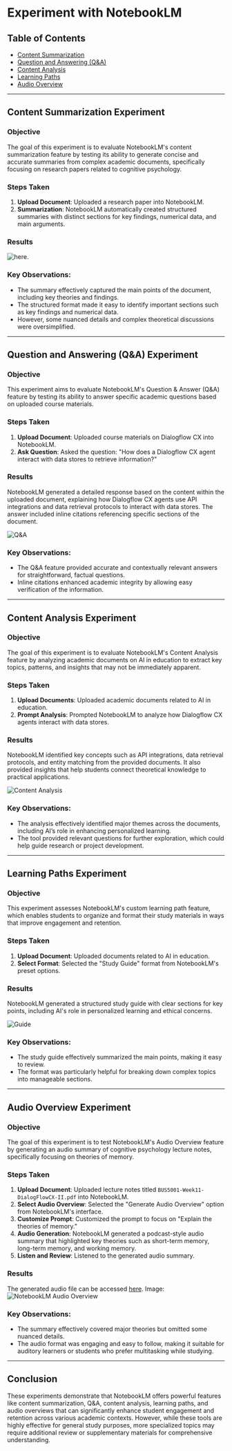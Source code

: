 # Experiment with NotebookLM

## Table of Contents
- [Content Summarization](#content-summarization)
- [Question and Answering (Q&A)](#question-and-answering-qa)
- [Content Analysis](#content-analysis)
- [Learning Paths](#learning-paths)
- [Audio Overview](#audio-overview)

---

## Content Summarization Experiment

### Objective
The goal of this experiment is to evaluate NotebookLM's content summarization feature by testing its ability to generate concise and accurate summaries from complex academic documents, specifically focusing on research papers related to cognitive psychology.

### Steps Taken
1. **Upload Document**: Uploaded a research paper into NotebookLM.
2. **Summarization**: NotebookLM automatically created structured summaries with distinct sections for key findings, numerical data, and main arguments.

### Results
 
 ![here](https://github.com/AnnNguyen1807/Cloud-Based-Technology-/blob/main/Screenshot%202024-11-10%20181359.png).

### Key Observations:
- The summary effectively captured the main points of the document, including key theories and findings.
- The structured format made it easy to identify important sections such as key findings and numerical data.
- However, some nuanced details and complex theoretical discussions were oversimplified.

---

## Question and Answering (Q&A) Experiment

### Objective
This experiment aims to evaluate NotebookLM's Question & Answer (Q&A) feature by testing its ability to answer specific academic questions based on uploaded course materials.

### Steps Taken
1. **Upload Document**: Uploaded course materials on Dialogflow CX into NotebookLM.
2. **Ask Question**: Asked the question: "How does a Dialogflow CX agent interact with data stores to retrieve information?"

### Results
NotebookLM generated a detailed response based on the content within the uploaded document, explaining how Dialogflow CX agents use API integrations and data retrieval protocols to interact with data stores. The answer included inline citations referencing specific sections of the document.

![Q&A](https://github.com/AnnNguyen1807/Cloud-Based-Technology-/blob/main/Screenshot%202024-11-10%20183505.png)

### Key Observations:
- The Q&A feature provided accurate and contextually relevant answers for straightforward, factual questions.
- Inline citations enhanced academic integrity by allowing easy verification of the information.

---

## Content Analysis Experiment

### Objective
The goal of this experiment is to evaluate NotebookLM's Content Analysis feature by analyzing academic documents on AI in education to extract key topics, patterns, and insights that may not be immediately apparent.

### Steps Taken
1. **Upload Documents**: Uploaded academic documents related to AI in education.
2. **Prompt Analysis**: Prompted NotebookLM to analyze how Dialogflow CX agents interact with data stores.

### Results
NotebookLM identified key concepts such as API integrations, data retrieval protocols, and entity matching from the provided documents. It also provided insights that help students connect theoretical knowledge to practical applications.

![Content Analysis](https://github.com/AnnNguyen1807/Cloud-Based-Technology-/blob/main/Screenshot%202024-11-10%20184352.png)

### Key Observations:
- The analysis effectively identified major themes across the documents, including AI’s role in enhancing personalized learning.
- The tool provided relevant questions for further exploration, which could help guide research or project development.

---

## Learning Paths Experiment

### Objective
This experiment assesses NotebookLM's custom learning path feature, which enables students to organize and format their study materials in ways that improve engagement and retention.

### Steps Taken
1. **Upload Document**: Uploaded documents related to AI in education.
2. **Select Format**: Selected the "Study Guide" format from NotebookLM's preset options.

### Results
NotebookLM generated a structured study guide with clear sections for key points, including AI's role in personalized learning and ethical concerns.

![Guide](https://github.com/AnnNguyen1807/Cloud-Based-Technology-/blob/main/Screenshot%202024-11-10%20190211.png)

### Key Observations:
- The study guide effectively summarized the main points, making it easy to review.
- The format was particularly helpful for breaking down complex topics into manageable sections.

---

## Audio Overview Experiment

### Objective
The goal of this experiment is to test NotebookLM's Audio Overview feature by generating an audio summary of cognitive psychology lecture notes, specifically focusing on theories of memory.

### Steps Taken
1. **Upload Document**: Uploaded lecture notes titled `BUS5001-Week11-DialogFlowCX-II.pdf` into NotebookLM.
2. **Select Audio Overview**: Selected the "Generate Audio Overview" option from NotebookLM's interface.
3. **Customize Prompt**: Customized the prompt to focus on "Explain the theories of memory."
4. **Audio Generation**: NotebookLM generated a podcast-style audio summary that highlighted key theories such as short-term memory, long-term memory, and working memory.
5. **Listen and Review**: Listened to the generated audio summary.

### Results

The generated audio file can be accessed [here](https://notebooklm.google.com/notebook/12d1e3c7-16f0-46d8-a31d-62aa47b88317/audio).
Image: ![NotebookLM Audio Overview](https://github.com/AnnNguyen1807/Cloud-Based-Technology-/blob/main/Screenshot%202024-11-10%20175957.png)

### Key Observations:
- The summary effectively covered major theories but omitted some nuanced details.
- The audio format was engaging and easy to follow, making it suitable for auditory learners or students who prefer multitasking while studying.

---

## Conclusion

These experiments demonstrate that NotebookLM offers powerful features like content summarization, Q&A, content analysis, learning paths, and audio overviews that can significantly enhance student engagement and retention across various academic contexts. However, while these tools are highly effective for general study purposes, more specialized topics may require additional review or supplementary materials for comprehensive understanding.

